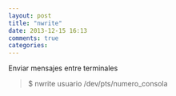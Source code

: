 ```yaml
---
layout: post
title: "nwrite"
date: 2013-12-15 16:13
comments: true
categories: 
---
```

Enviar mensajes entre terminales

>$ nwrite usuario /dev/pts/numero_consola


